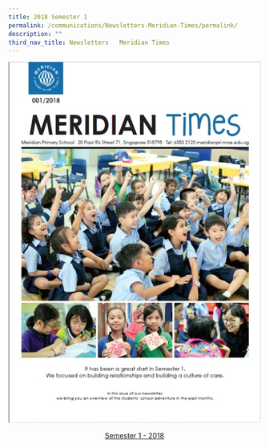 ```yaml
---
title: 2018 Semester 1
permalink: /communications/Newsletters-Meridian-Times/permalink/
description: ""
third_nav_title: Newsletters   Meridian Times
---
```

![](/images/Communication/Sem1_2018.jpg)

<center><a href = "/files/Communications/Meridian%20Newsletters/MPS_Newsletter_Sem%201_2018.pdf">Semester 1 - 2018</a></center>